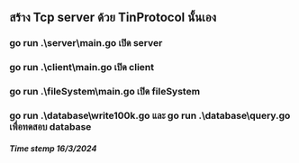 ## สร้าง Tcp server ด้วย TinProtocol นั้นเอง 
### go run .\server\main.go เปิด server 
### go run .\client\main.go เปิด client
### go run .\fileSystem\main.go เปิด fileSystem
### go run .\database\write100k.go และ go run .\database\query.go เพื่อทดสอบ database

##### Time stemp 16/3/2024
